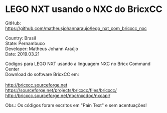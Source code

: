 # LEGO NXT usando o NXC do BricxCC

GitHub: https://github.com/matheusjohannaraujo/lego_nxt_com_bricxcc_nxc

Country: Brasil<br>
State: Pernambuco<br>
Developer: Matheus Johann Araújo<br>
Date: 2019.03.21<br>

Códigos para LEGO NXT usando a linguagem NXC no Bricx Command Center<br>
Download do software BricxCC em:<br><br>
    http://bricxcc.sourceforge.net<br>
    https://sourceforge.net/projects/bricxcc/files/bricxcc/<br>
    http://bricxcc.sourceforge.net/nbc/nxcdoc/nxcapi/<br>
    
Obs.: Os códigos foram escritos em "Pain Text" e sem acentuações!